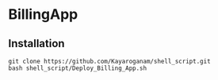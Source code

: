 # BillingApp

## Installation
```
git clone https://github.com/Kayaroganam/shell_script.git
bash shell_script/Deploy_Billing_App.sh

```
